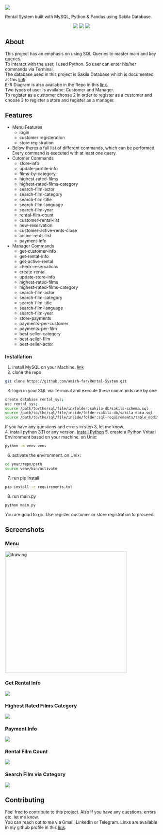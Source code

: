 <p>
  <img src="https://github.com/amirh-far/Rental-System/blob/main/readme-images/rental-sys.png"/>
</p>

Rental System built with MySQL, Python & Pandas using Sakila Database.

<p align="center">
  <img src="https://img.shields.io/badge/MySQL-005C84?style=for-the-badge&logo=mysql&logoColor=white"/>
  <img src="https://img.shields.io/badge/Python-FFD43B?style=for-the-badge&logo=python&logoColor=blue"/>
  <img src="https://img.shields.io/badge/Pandas-2C2D72?style=for-the-badge&logo=pandas&logoColor=white"/>
</p>

## About

This project has an emphasis on using SQL Queries to master main and key queries.<br>
To interact with the user, I used Python. So user can enter his/her commands via Terminal.<br>
The database used in this project is Sakila Database which is documented at this [link](https://dev.mysql.com/doc/sakila/en/).<br>
E-R Diagram is also availabe in the Repo in this [link](https://github.com/amirh-far/Rental-System/blob/main/E-R%20Diagram.jpg).<br>
Two types of user is availabe: Customer and Manager.<br>
To register as a customer choose 2 in order to register as a customer and choose 3 to register a store and register as a manager.

## Features
- Menu Features
    - login
    - customer registeration
    - store registration<br>
- Below theres a full list of different commands, which can be performed. Every command is executed with at least one query.<br> 
- Cutomer Commands
    - store-info
    - update-profile-info
    - films-by-category
    - highest-rated-films
    - highest-rated-films-category
    - search-film-actor
    - search-film-category
    - search-film-title
    - search-film-language
    -  search-film-year
    -  rental-film-count
    -  customer-rental-list
    -  new-reservation
    -  customer-active-rents-close
    -  active-rents-list
    -  payment-info
- Manager Commands
    - get-customer-info
    - get-rental-info
    - get-active-rental
    - check-reservations
    - create-rental
    - update-store-info
    - highest-rated-films
    - highest-rated-films-category
    - search-film-actor
    - search-film-category
    - search-film-title
    - search-film-language
    - search-film-year
    - store-payments
    - payments-per-customer
    - payments-per-film
    - best-seller-category
    - best-seller-film
    - best-seller-actor

### Installation
1. install MySQL on your Machine. [link](https://dev.mysql.com/downloads/installer/)
2. clone the repo
```bash
git clone https://github.com/amirh-far/Rental-System.git
```
3. login in your SQL via Terminal and execute these commands one by one
```bash
create database rental_sys;
use rental_sys;
source /path/to/the/sql/file/in/folder:sakila-db/sakila-schema.sql
source /path/to/the/sql/file/inside/folder:sakila-db/sakila-data.sql
source /path/to/the/sql/file/inside/folder:sql-requirements/table_modifications.sql
```
If you have any questions and errors in step 3, let me know.<br>
4. install python 3.11 or any version. [Install Python](https://www.python.org/downloads/release/python-3117/)
5. create a Python Vritual Environment based on your machine. on Unix:
```bash
python -m venv venv
```
6. activate the environment. on Unix:
```bash
cd your/repo/path
source venv/bin/activate
```
7. run pip install
```bash
pip install -r requirements.txt
```
8. run main.py
```bash
python main.py
```
You are good to go. Use register customer or store registration to proceed.

## Screenshots
### Menu
<p>
  <img src="https://github.com/amirh-far/Rental-System/blob/main/readme-images/menu.png" alt="drawing" width="400"/>
</p>

### Get Rental Info
<p>
  <img src="https://github.com/amirh-far/Rental-System/blob/main/readme-images/get-rental-info.png"/>
</p>

### Highest Rated Films Category
<p>
  <img src="https://github.com/amirh-far/Rental-System/blob/main/readme-images/%20highest-rated-films-category.png"/>
</p>

### Payment Info
<p>
  <img src="https://github.com/amirh-far/Rental-System/blob/main/readme-images/payment-info.png"/>
</p>

### Rental Film Count
<p>
  <img src="https://github.com/amirh-far/Rental-System/blob/main/readme-images/rental-film-count.png"/>
</p>

### Search Film via Category
<p>
  <img src="https://github.com/amirh-far/Rental-System/blob/main/readme-images/search-film-category.png"/>
</p>

## Contributing

Feel free to contribute to this project. Also if you have any questions, errors etc. let me know.<br>
You can reach out to me via Gmail, LinkedIn or Telegram. Links are available in my github profile in this [link](https://github.com/amirh-far).


